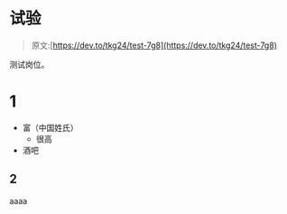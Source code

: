 # 试验

> 原文:[https://dev.to/tkg24/test-7g8](https://dev.to/tkg24/test-7g8)

测试岗位。

# 1

*   富（中国姓氏）
    *   很高
*   酒吧

## 2

aaaa